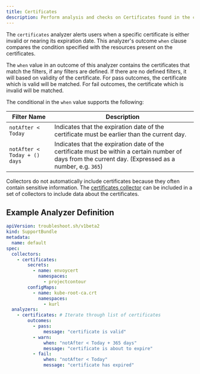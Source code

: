 ```yaml
---
title: Certificates
description: Perform analysis and checks on Certificates found in the cluster
---
```


The `certificates` analyzer alerts users when a specific certificate is either invalid or nearing its expiration date.
This analyzer's outcome `when` clause compares the condition specified with the resources present on the certificates.

The `when` value in an outcome of this analyzer contains the certificates that match the filters, if any filters are defined.
If there are no defined filters, it will based on validity of the certificate. For pass outcomes, the certificate which is valid will be matched. For fail outcomes, the certificate which is invalid will be matched.

The conditional in the `when` value supports the following:

| Filter Name | Description |
|----|----|
| `notAfter < Today` | Indicates that the expiration date of the certificate must be earlier than the current day. |
| `notAfter < Today + () days` | Indicates that the expiration date of the certificate must be within a certain number of days from the current day.  (Expressed as a number, e.g. `365`) |

Collectors do not automatically include certificates because they often contain sensitive information.
The [certificates collector](https://troubleshoot.sh/docs/collect/certificates/) can be included in a set of collectors to include data about the certificates.

## Example Analyzer Definition

```yaml
apiVersion: troubleshoot.sh/v1beta2
kind: SupportBundle
metadata:
  name: default
spec:
  collectors:
    - certificates: 
        secrets:
          - name: envoycert
            namespaces:
              - projectcontour
        configMaps:
          - name: kube-root-ca.crt
            namespaces:
              - kurl
  analyzers:
    - certificates: # Iterate through list of certificates
        outcomes:
          - pass:
              message: "certificate is valid"
          - warn:
              when: "notAfter < Today + 365 days"
              message: "certificate is about to expire"
          - fail:
              when: "notAfter < Today"
              message: "certificate has expired"
```
